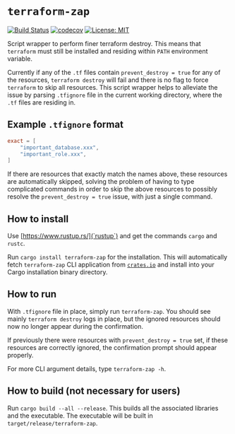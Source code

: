 # `terraform-zap`

[![Build Status](https://travis-ci.org/guangie88/terraform-zap.svg?branch=master)](https://travis-ci.org/guangie88/terraform-zap)
[![codecov](https://codecov.io/gh/guangie88/terraform-zap/branch/master/graph/badge.svg)](https://codecov.io/gh/guangie88/terraform-zap)
[![License: MIT](https://img.shields.io/badge/License-MIT-yellow.svg)](https://opensource.org/licenses/MIT)

Script wrapper to perform finer terraform destroy. This means that `terraform`
must still be installed and residing within `PATH` environment variable.

Currently if any of the `.tf` files contain `prevent_destroy = true` for any of
the resources, `terraform destroy` will fail and there is no flag to force
`terraform` to skip all resources. This script wrapper helps to alleviate the
issue by parsing `.tfignore` file in the current working directory, where the
`.tf` files are residing in.

## Example `.tfignore` format

```toml
exact = [
    "important_database.xxx",
    "important_role.xxx",
]
```

If there are resources that exactly match the names above, these resources are
automatically skipped, solving the problem of having to type complicated
commands in order to skip the above resources to possibly resolve the
`prevent_destroy = true` issue, with just a single command.

## How to install

Use [https://www.rustup.rs/](`rustup`) and get the commands `cargo` and
`rustc`.

Run `cargo install terraform-zap` for the installation. This will automatically
fetch `terraform-zap` CLI application from [`crates.io`](https://crates.io/)
and install into your Cargo installation binary directory.

## How to run

With `.tfignore` file in place, simply run `terraform-zap`. You should see
mainly `terraform destroy` logs in place, but the ignored resources should now
no longer appear during the confirmation.

If previously there were resources
with `prevent_destroy = true` set, if these resources are correctly ignored,
the confirmation prompt should appear properly.

For more CLI argument details, type `terraform-zap -h`.

## How to build (not necessary for users)

Run `cargo build --all --release`. This builds all the associated libraries
and the executable. The executable will be built in
`target/release/terraform-zap`.

